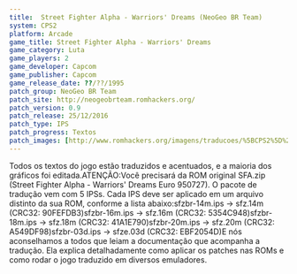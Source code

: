 ```yaml
---
title:  Street Fighter Alpha - Warriors' Dreams (NeoGeo BR Team)
system: CPS2
platform: Arcade
game_title: Street Fighter Alpha - Warriors' Dreams
game_category: Luta
game_players: 2
game_developer: Capcom
game_publisher: Capcom
game_release_date: ??/??/1995
patch_group: NeoGeo BR Team
patch_site: http://neogeobrteam.romhackers.org/
patch_version: 0.9
patch_release: 25/12/2016
patch_type: IPS
patch_progress: Textos
patch_images: [http://www.romhackers.org/imagens/traducoes/%5BCPS2%5D%20Street%20Fighter%20Alpha%20-%20NeoGeo%20BR%20Team%20-%201.png,http://www.romhackers.org/imagens/traducoes/%5BCPS2%5D%20Street%20Fighter%20Alpha%20-%20NeoGeo%20BR%20Team%20-%202.png,http://www.romhackers.org/imagens/traducoes/%5BCPS2%5D%20Street%20Fighter%20Alpha%20-%20NeoGeo%20BR%20Team%20-%203.png]
---
```

Todos os textos do jogo estão traduzidos e acentuados, e a maioria dos gráficos foi editada.ATENÇÃO:Você precisará da ROM original SFA.zip (Street Fighter Alpha - Warriors' Dreams Euro 950727). O pacote de tradução vem com 5 IPSs. Cada IPS deve ser aplicado em um arquivo distinto da sua ROM, conforme a lista abaixo:sfzbr-14m.ips -> sfz.14m  (CRC32: 90FEFDB3)sfzbr-16m.ips -> sfz.16m  (CRC32: 5354C948)sfzbr-18m.ips -> sfz.18m  (CRC32: 41A1E790)sfzbr-20m.ips -> sfz.20m  (CRC32: A549DF98)sfzbr-03d.ips -> sfze.03d (CRC32: EBF2054D)E nós aconselhamos a todos que leiam a documentação que acompanha a tradução. Ela explica detalhadamente como aplicar os patches nas ROMs e como rodar o jogo traduzido em diversos emuladores.